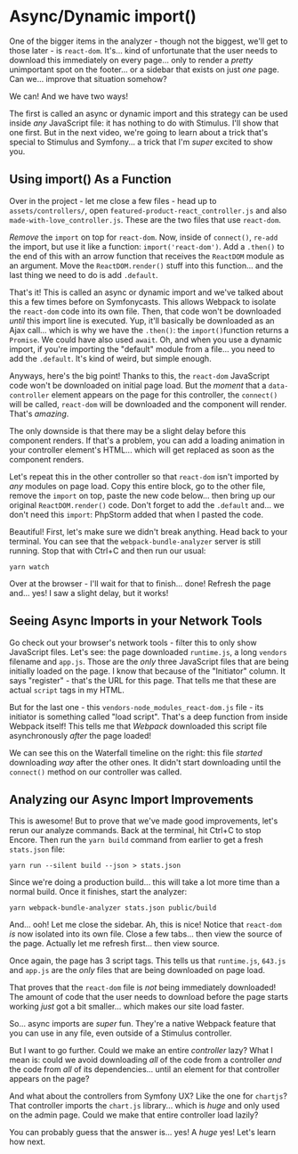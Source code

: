 # Async/Dynamic import()

One of the bigger items in the analyzer - though not the biggest, we'll get to
those later - is `react-dom`. It's... kind of unfortunate that the user needs to
download this immediately on every page... only to render a *pretty* unimportant
spot on the footer... or a sidebar that exists on just *one* page. Can we...
improve that situation somehow?

We can! And we have two ways!

The first is called an async or dynamic import and this strategy can be used inside
*any* JavaScript file: it has nothing to do with Stimulus. I'll show that one first.
But in the next video, we're going to learn about a trick that's special to
Stimulus and Symfony... a trick that I'm *super* excited to show you.

## Using import() As a Function

Over in the project - let me close a few files - head up to `assets/controllers/`,
open `featured-product-react_controller.js` and also `made-with-love_controller.js`.
These are the two files that use `react-dom`.

*Remove* the `import` on top for `react-dom`. Now, inside of `connect()`,
`re-add` the import, but use it like a function: `import('react-dom')`. Add a
`.then()` to the end of this with an arrow function that receives the `ReactDOM`
module as an argument. Move the `ReactDOM.render()` stuff into this function...
and the last thing we need to do is add `.default`.

That's it! This is called an async or dynamic import and we've talked about this
a few times before on Symfonycasts. This allows Webpack to isolate the `react-dom`
code into its own file. Then, that code won't be downloaded *until* this import
line is executed. Yup, it'll basically be downloaded as an Ajax call... which is
why we have the `.then()`: the `import()`function returns a `Promise`. We could
have also used `await`. Oh, and when you use a dynamic import, if you're importing
the "default" module from a file... you need to add the `.default`. It's kind of
weird, but simple enough.

Anyways, here's the big point! Thanks to this, the `react-dom` JavaScript code
won't be downloaded on initial page load. But the *moment* that a
`data-controller` element appears on the page for this controller, the `connect()`
will be called, `react-dom` will be downloaded and the component will render.
That's *amazing*.

The only downside is that there may be a slight delay before this component
renders. If that's a problem, you can add a loading animation in your controller
element's HTML... which will get replaced as soon as the component renders.

Let's repeat this in the other controller so that `react-dom` isn't imported by
*any* modules on page load. Copy this entire block, go to the other file,
remove the `import` on top, paste the new code below... then bring up our original
`ReactDOM.render()` code. Don't forget to add the `.default` and... we don't need
this `import`: PhpStorm added that when I pasted the code.

Beautiful! First, let's make sure we didn't break anything. Head back to your
terminal. You can see that the `webpack-bundle-analyzer` server is still running.
Stop that with Ctrl+C and then run our usual:

```terminal
yarn watch
```

Over at the browser - I'll wait for that to finish... done! Refresh
the page and... yes! I saw a slight delay, but it works!

## Seeing Async Imports in your Network Tools

Go check out your browser's network tools - filter this to only show JavaScript
files. Let's see: the page downloaded `runtime.js`, a long `vendors` filename and
`app.js`. Those are the *only* three JavaScript files that are being initially
loaded on the page. I know that because of the "Initiator" column. It says
"register" - that's the URL for this page. That tells me that these are actual
`script` tags in my HTML.

But for the last one - this `vendors-node_modules_react-dom.js` file - its
initiator is something called "load script". That's a deep function from inside
Webpack itself! This tells me that *Webpack* downloaded this script file
asynchronously *after* the page loaded!

We can see this on the Waterfall timeline on the right: this file *started*
downloading *way* after the other ones. It didn't start downloading until the
`connect()` method on our controller was called.

## Analyzing our Async Import Improvements

This is awesome! But to prove that we've made good improvements, let's rerun our
analyze commands. Back at the terminal, hit Ctrl+C to stop Encore. Then run the
`yarn build` command from earlier to get a fresh `stats.json` file:

```terminal-silent
yarn run --silent build --json > stats.json
```

Since we're doing a production build... this will take a lot more time than
a normal build. Once it finishes, start the analyzer:

```terminal-silent
yarn webpack-bundle-analyzer stats.json public/build
```

And... ooh! Let me close the sidebar. Ah, this is nice! Notice that `react-dom`
*is* now isolated into its own file. Close a few tabs... then view the source of
the page. Actually let me refresh first... then view source.

Once again, the page has 3 script tags. This tells us that `runtime.js`, `643.js`
and `app.js` are the *only* files that are being downloaded on page load.

That proves that the `react-dom` file is *not* being immediately downloaded! The
amount of code that the user needs to download before the page starts working
*just* got a bit smaller... which makes our site load faster.

So... async imports are *super* fun. They're a native Webpack feature that you
can use in any file, even outside of a Stimulus controller.

But I want to go further. Could we make an entire *controller* lazy? What I mean
is: could we avoid downloading *all* of the code from a controller *and* the code
from *all* of its dependencies... until an element for that controller appears
on the page?

And what about the controllers from Symfony UX? Like the one for `chartjs`?
That controller imports the `chart.js` library... which is *huge* and only used on
the admin page. Could we make that entire controller load lazily?

You can probably guess that the answer is... yes! A *huge* yes! Let's learn
how next.
